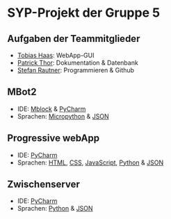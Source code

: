 
# SYP-Projekt der Gruppe 5
## Aufgaben der Teammitglieder
- [Tobias Haas](https://github.com/HazeAT): WebApp-GUI<br>
- [Patrick Thor](https://github.com/Patho2005Thorick): Dokumentation & Datenbank<br>
- [Stefan Rautner](https://github.com/StefanRautner): Programmieren & Github<br>

## MBot2
- IDE: [Mblock](https://s.mblock.cc/download/pc-windows) & [PyCharm](https://www.jetbrains.com/de-de/pycharm/download/download-thanks.html)<br>
- Sprachen: [Micropython](https://docs.micropython.org/en/latest/) & [JSON](https://www.json.org/json-de.html)

## Progressive webApp
- IDE: [PyCharm](https://www.jetbrains.com/de-de/pycharm/download/download-thanks.html)<br>
- Sprachen: [HTML](https://wiki.selfhtml.org/wiki/HTML), [CSS](https://wiki.selfhtml.org/wiki/CSS), [JavaScript](https://wiki.selfhtml.org/wiki/JavaScript), [Python](https://www.python.org/doc/) & [JSON](https://www.json.org/json-de.html)

## Zwischenserver
- IDE:
[PyCharm](https://www.jetbrains.com/de-de/pycharm/download/download-thanks.html) <br>
- Sprachen:
[Python](https://www.python.org/doc/) & 
[JSON](https://www.json.org/json-de.html)